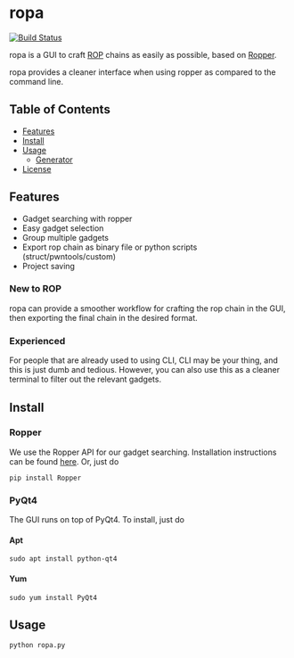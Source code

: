 # ropa
[![Build Status](https://travis-ci.org/orppra/ropa.svg?branch=master)](https://travis-ci.org/orppra/ropa)

ropa is a GUI to craft [ROP](https://en.wikipedia.org/wiki/Return-oriented_programming) chains as easily as possible, based on [Ropper](https://github.com/sashs/Ropper).

ropa provides a cleaner interface when using ropper as compared to the command line.

## Table of Contents

- [Features](#features)
- [Install](#install)
- [Usage](#usage)
	- [Generator](#generator)
- [License](#license)

## Features

- Gadget searching with ropper
- Easy gadget selection
- Group multiple gadgets
- Export rop chain as binary file or python scripts (struct/pwntools/custom)
- Project saving

### New to ROP
ropa can provide a smoother workflow for crafting the rop chain in the GUI, then exporting the final chain in the desired format.

### Experienced
For people that are already used to using CLI, CLI may be your thing, and this is just dumb and tedious. However, you can also use this as a cleaner terminal to filter out the relevant gadgets.

## Install
### Ropper
We use the Ropper API for our gadget searching. Installation instructions can be found [here](https://github.com/sashs/Ropper). Or, just do

```
pip install Ropper
```

### PyQt4
The GUI runs on top of PyQt4. To install, just do

#### Apt
```
sudo apt install python-qt4
```

#### Yum
```
sudo yum install PyQt4
```

## Usage
```
python ropa.py
```
